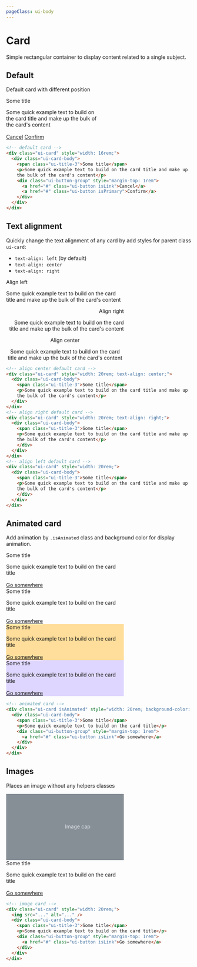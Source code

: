 ```yaml
---
pageClass: ui-body
---
```


# Card

Simple rectangular container to display content related to a single subject.

## Default

Default card with different position

<section class="ui-section">
  <div class="row">
    <!-- default card -->
    <div class="ui-card" style="width: 16rem;">
      <div class="ui-card-body">
        <span class="ui-title-3">Some title</span>
        <p>Some quick example text to build on the card title and make up
        the bulk of the card's content</p>
        <div class="ui-button-group" style="margin-top: 1rem">
          <a href="#" class="ui-button isLink">Cancel</a>
          <a href="#" class="ui-button isPrimary">Confirm</a>
        </div>
      </div>
    </div>
  </div>
</section>

```html
<!-- default card -->
<div class="ui-card" style="width: 16rem;">
  <div class="ui-card-body">
    <span class="ui-title-3">Some title</span>
    <p>Some quick example text to build on the card title and make up
    the bulk of the card's content</p>
    <div class="ui-button-group" style="margin-top: 1rem">
      <a href="#" class="ui-button isLink">Cancel</a>
      <a href="#" class="ui-button isPrimary">Confirm</a>
    </div>
  </div>
</div>
```

## Text alignment

Quickly change the text alignment of any card by add styles for parent class `ui-card`:

- `text-align: left` (by default)
- `text-align: center`
- `text-align: right`

<section class="ui-section">
  <div class="row">
    <!-- default card -->
    <div class="ui-card" style="width: 20rem;">
      <div class="ui-card-body">
        <span class="ui-title-3">Align left</span>
        <p>Some quick example text to build on the card title and make up
        the bulk of the card's content</p>
      </div>
    </div>
    <!-- right default card -->
    <div class="ui-card" style="width: 20rem; text-align: right;">
      <div class="ui-card-body">
        <span class="ui-title-3">Align right</span>
        <p>Some quick example text to build on the card title and make up
        the bulk of the card's content</p>
        </div>
      </div>
    </div>
    <!-- center default card -->
    <div class="ui-card" style="width: 20rem; text-align: center;">
      <div class="ui-card-body">
        <span class="ui-title-3">Align center</span>
        <p>Some quick example text to build on the card title and make up
        the bulk of the card's content</p>
      </div>
    </div>
  </div>
</section>

```html
<!-- align center default card -->
<div class="ui-card" style="width: 20rem; text-align: center;">
  <div class="ui-card-body">
    <span class="ui-title-3">Some title</span>
    <p>Some quick example text to build on the card title and make up
    the bulk of the card's content</p>
  </div>
</div>
<!-- align right default card -->
<div class="ui-card" style="width: 20rem; text-align: right;">
  <div class="ui-card-body">
    <span class="ui-title-3">Some title</span>
    <p>Some quick example text to build on the card title and make up
    the bulk of the card's content</p>
    </div>
  </div>
</div>
<!-- align left default card -->
<div class="ui-card" style="width: 20rem;">
  <div class="ui-card-body">
    <span class="ui-title-3">Some title</span>
    <p>Some quick example text to build on the card title and make up
    the bulk of the card's content</p>
    </div>
  </div>
</div>
```

## Animated card

Add animation by `.isAnimated` class and background color for display animation.

<section class="ui-section">
  <div class="row">
    <!-- animated card -->
    <div class="ui-card isAnimated" style="width: 20rem;">
      <div class="ui-card-body">
        <span class="ui-title-3">Some title</span>
        <p>Some quick example text to build on the card title</p>
        <div class="ui-button-group" style="margin-top: 1rem">
          <a href="#" class="ui-button isLink">Go somewhere</a>
        </div>
      </div>
    </div>
    <!-- animated card -->
    <div class="ui-card isAnimated" style="width: 20rem;">
      <div class="ui-card-body">
        <span class="ui-title-3">Some title</span>
        <p>Some quick example text to build on the card title</p>
        <div class="ui-button-group" style="margin-top: 1rem">
          <a href="#" class="ui-button isLink">Go somewhere</a>
        </div>
      </div>
    </div>
    <!-- animated card -->
    <div class="ui-card isAnimated" style="width: 20rem; background-color: #ffdd9a;">
      <div class="ui-card-body">
        <span class="ui-title-3">Some title</span>
        <p>Some quick example text to build on the card title</p>
        <div class="ui-button-group" style="margin-top: 1rem">
          <a href="#" class="ui-button isLink">Go somewhere</a>
        </div>
      </div>
    </div>
    <!-- animated card -->
    <div class="ui-card isAnimated" style="width: 20rem; background-color: #ded6ff;">
      <div class="ui-card-body">
        <span class="ui-title-3">Some title</span>
        <p>Some quick example text to build on the card title</p>
        <div class="ui-button-group" style="margin-top: 1rem">
          <a href="#" class="ui-button isLink">Go somewhere</a>
        </div>
      </div>
    </div>
  </div>
</section>

```html
<!-- animated card -->
<div class="ui-card isAnimated" style="width: 20rem; background-color: #ffd3ce;">
  <div class="ui-card-body">
    <span class="ui-title-3">Some title</span>
    <p>Some quick example text to build on the card title</p>
    <div class="ui-button-group" style="margin-top: 1rem">
      <a href="#" class="ui-button isLink">Go somewhere</a>
    </div>
  </div>
</div>
```

## Images

Places an image without any helpers classes

<section class="ui-section">
  <div class="row">
    <!-- image card -->
    <div class="ui-card" style="width: 20rem;">
      <svg class="bd-placeholder-img " width="100%" height="180" xmlns="http://www.w3.org/2000/svg" role="img" aria-label="Placeholder: Image cap" preserveAspectRatio="xMidYMid slice" focusable="false"><title>Placeholder</title><rect width="100%" height="100%" fill="#868e96"></rect><text x="50%" y="50%" fill="#dee2e6" dy=".3em">Image cap</text></svg>
      <div class="ui-card-body">
        <span class="ui-title-3">Some title</span>
        <p>Some quick example text to build on the card title</p>
        <div class="ui-button-group" style="margin-top: 1rem">
          <a href="#" class="ui-button isLink">Go somewhere</a>
        </div>
      </div>
    </div>
  </div>
</section>

```html
<!-- image card -->
<div class="ui-card" style="width: 20rem;">
  <img src="..." alt="..." />
  <div class="ui-card-body">
    <span class="ui-title-3">Some title</span>
    <p>Some quick example text to build on the card title</p>
    <div class="ui-button-group" style="margin-top: 1rem">
      <a href="#" class="ui-button isLink">Go somewhere</a>
    </div>
  </div>
</div>
```
